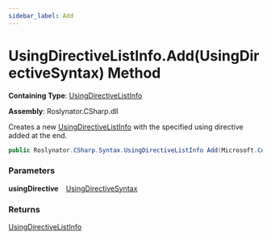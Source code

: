 ```yaml
---
sidebar_label: Add
---
```


# UsingDirectiveListInfo\.Add\(UsingDirectiveSyntax\) Method

**Containing Type**: [UsingDirectiveListInfo](../index.md)

**Assembly**: Roslynator\.CSharp\.dll

  
Creates a new [UsingDirectiveListInfo](../index.md) with the specified using directive added at the end\.

```csharp
public Roslynator.CSharp.Syntax.UsingDirectiveListInfo Add(Microsoft.CodeAnalysis.CSharp.Syntax.UsingDirectiveSyntax usingDirective)
```

### Parameters

**usingDirective** &ensp; [UsingDirectiveSyntax](https://docs.microsoft.com/en-us/dotnet/api/microsoft.codeanalysis.csharp.syntax.usingdirectivesyntax)

### Returns

[UsingDirectiveListInfo](../index.md)

